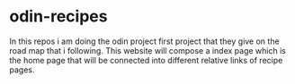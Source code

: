 # odin-recipes
In this repos i am doing the odin project first project that they give on the road map that i following. This website will compose a index page which is the home page that will be connected into different relative links of recipe pages.